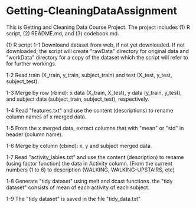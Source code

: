 # Getting-CleaningDataAssignment

This is Getting and Cleaning Data Course Project. The project includes (1) R script, (2) README.md, and (3) codebook.md.

(1) R script
1-1 Downloand dataset from web, if not yet downloaded. If not downloaded, the script will create "rawData" directory for original data and "workData" directory for a copy of the dataset which the script will refer to for further workings.

1-2 Read train (X_train, y_train, subject_train) and test (X_test, y_test, subject_test).

1-3 Merge by row (rbind): x data (X_train, X_test), y data (y_train, y_test), and subject data (subject_train, subject_test), respectively.

1-4 Read "features.txt" and use the content (descriptions) to rename column names of x merged data.

1-5 From the x merged data, extract columns that with "mean" or "std" in header (column name).

1-6 Merge by column (cbind): x, y and subject merged data.

1-7 Read "activity_lables.txt" and use the content (description) to rename (using factor function) the data in Activity column. (From the current numbers (1 to 6) to description (WALKING, WALKING-UPSTAIRS, etc) 

1-8 Generate "tidy dataset" using melt and dcast functions. the "tidy dataset" consists of mean of each activity of each subject.

1-9 The "tidy dataset" is saved in the file "tidy_data.txt"